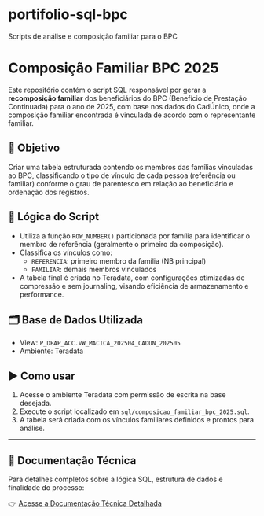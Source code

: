 # portifolio-sql-bpc
Scripts de análise e composição familiar para o BPC

# Composição Familiar BPC 2025

Este repositório contém o script SQL responsável por gerar a **recomposição familiar** dos beneficiários do BPC (Benefício de Prestação Continuada) para o ano de 2025, com base nos dados do CadÚnico, onde a composição familiar encontrada é vinculada de acordo com o representante familiar.

## 🎯 Objetivo

Criar uma tabela estruturada contendo os membros das famílias vinculadas ao BPC, classificando o tipo de vínculo de cada pessoa (referência ou familiar) conforme o grau de parentesco em relação ao beneficiário e ordenação dos registros.

## 🧩 Lógica do Script

- Utiliza a função `ROW_NUMBER()` particionada por família para identificar o membro de referência (geralmente o primeiro da composição).
- Classifica os vínculos como:
  - `REFERENCIA`: primeiro membro da família (NB principal)
  - `FAMILIAR`: demais membros vinculados
- A tabela final é criada no Teradata, com configurações otimizadas de compressão e sem journaling, visando eficiência de armazenamento e performance.

## 🗂 Base de Dados Utilizada

- View: `P_DBAP_ACC.VW_MACICA_202504_CADUN_202505`
- Ambiente: Teradata

## ▶️ Como usar

1. Acesse o ambiente Teradata com permissão de escrita na base desejada.
2. Execute o script localizado em `sql/composicao_familiar_bpc_2025.sql`.
3. A tabela será criada com os vínculos familiares definidos e prontos para análise.


---

## 📄 Documentação Técnica

Para detalhes completos sobre a lógica SQL, estrutura de dados e finalidade do processo:

👉 [Acesse a Documentação Técnica Detalhada](docs/documentacao_tecnica.md)
